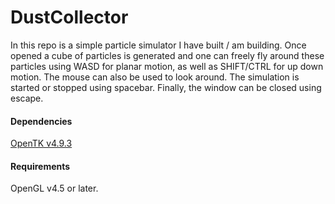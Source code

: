 # DustCollector

In this repo is a simple particle simulator I have built / am building. Once opened a cube of particles is generated and one can freely fly around these particles using WASD for planar motion, as well as SHIFT/CTRL for up down motion. The mouse can also be used to look around. The simulation is started or stopped using spacebar. Finally, the window can be closed using escape.


#### Dependencies
[OpenTK v4.9.3](https://www.nuget.org/packages/OpenTK/)

#### Requirements
OpenGL v4.5 or later.
